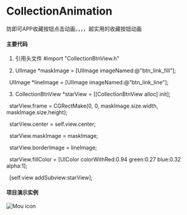 # CollectionAnimation
防即可APP收藏按钮点击动画，，，，超实用的收藏按钮动画

#### 主要代码

1. 引用头文件 #import "CollectionBtnView.h"

2. UIImage *maskImage = [UIImage imageNamed:@"btn_link_fill"];

   UIImage *lineImage = [UIImage imageNamed:@"btn_link_line"];
   
3. CollectionBtnView *starView = [[CollectionBtnView alloc] init];

   starView.frame = CGRectMake(0, 0, maskImage.size.width, maskImage.size.height);
   
   starView.center = self.view.center;
   
   starView.maskImage = maskImage;
   
   starView.borderImage = lineImage;
   
   starView.fillColor = [UIColor colorWithRed:0.94 green:0.27 blue:0.32 alpha:1];
   
   [self.view addSubview:starView];

#### 项目演示实例

![Mou icon](https://github.com/daniulaolu/CollectionAnimation/blob/master/CollectionAnimation/animationinStance.gif)

